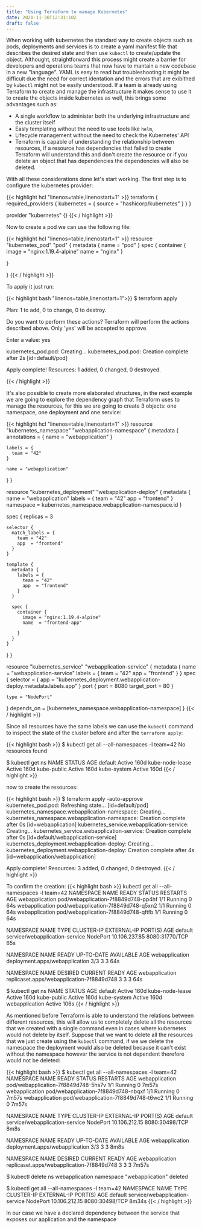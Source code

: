 ```yaml
---
title: "Using Terraform to manage Kubernetes"
date: 2020-11-30T12:31:10Z
draft: false
---
```

When working with kubernetes the standard way to create objects such as pods, deployments and services is to create a yaml manifest file that describes the desired state and then use ```kubectl``` to create/update the object.
Althought, straightforward this process might create a barrier for developers and operations teams that now have to mantain a new codebase in a new "language". YAML is easy to read but troubleshooting it might be difficult due the need for correct identation and the errors that are exibithed by ```kubectl``` might not be easily understood.
If a team is already using Terraform to create and manage the infrastructure it makes sense to use it to create the objects inside kubernetes as well, this brings some advantages such as:

- A single workflow to administer both the underlying infrastructure and the cluster itself
- Easly templating without the need to use tools like ``helm``,
- Lifecycle management without the need to check the Kubernetes' API
- Terraform is capable of understanding the relationship between resources, if a resource has dependencies that failed to create Terraform will understand this and don't create the resource or if you delete an object that has dependencies the dependencies will also be deleted.

With all these considerations done let's start working. The first step is to configure the kubernetes provider:

{{< highlight hcl "linenos=table,linenostart=1" >}}
terraform {
  required_providers {
    kubernetes = {
      source = "hashicorp/kubernetes"
    }
  }
}

provider "kubernetes" {}
{{< / highlight >}}

Now to create  a pod we can use the following file:


{{< highlight hcl "linenos=table,linenostart=1" >}}
resource "kubernetes_pod" "pod" {
  metadata {
    name = "pod"
  }
  spec {
    container {
      image = "nginx:1.19.4-alpine"
      name  = "nginx"
    }

  }

}
{{< / highlight >}}

To apply it just run:

{{< highlight bash "linenos=table,linenostart=1">}}
$ terraform apply

Plan: 1 to add, 0 to change, 0 to destroy.

Do you want to perform these actions?
  Terraform will perform the actions described above.
  Only 'yes' will be accepted to approve.

  Enter a value: yes

kubernetes_pod.pod: Creating...
kubernetes_pod.pod: Creation complete after 2s [id=default/pod]

Apply complete! Resources: 1 added, 0 changed, 0 destroyed.

{{< / highlight >}}

It's also possible to create more elaborated structures, in the next example we are going to explore the dependency graph that Terraform uses to manage the resources, for this we are going to create 3 objects: one namespace, one deployment and one service:

{{< highlight hcl "linenos=table,linenostart=1" >}}
resource "kubernetes_namespace" "webapplication-namespace" {
  metadata {
    annotations = {
      name = "webapplication"
    }

    labels = {
      team = "42"
    }

    name = "webapplication"
  }
}

resource "kubernetes_deployment" "webapplication-deploy" {
  metadata {
    name = "webapplication"
    labels = {
      team = "42"
      app  = "frontend"
    }
    namespace = kubernetes_namespace.webapplication-namespace.id
  }

  spec {
    replicas = 3

    selector {
      match_labels = {
        team = "42"
        app  = "frontend"
      }
    }

    template {
      metadata {
        labels = {
          team = "42"
          app  = "frontend"
        }
      }

      spec {
        container {
          image = "nginx:1.19.4-alpine"
          name  = "frontend-app"

        }
      }
    }
  }
}

resource "kubernetes_service" "webapplication-service" {
  metadata {
    name = "webapplication-service"
    labels = {
      team = "42"
      app  = "frontend"
    }
  }
  spec {
    selector = {
      app = "kubernetes_deployment.webapplication-deploy.metadata.labels.app"
    }
    port {
      port        = 8080
      target_port = 80
    }

    type = "NodePort"
  }
  depends_on = [kubernetes_namespace.webapplication-namespace]
}
{{< / highlight >}}

Since all resources have the same labels we can use the ```kubectl``` command to inspect the state of the cluster before and after the ``terraform apply``:

{{< highlight bash >}}
$ kubectl get all --all-namespaces -l team=42
No resources found

$ kubectl get ns
NAME              STATUS   AGE
default           Active   160d
kube-node-lease   Active   160d
kube-public       Active   160d
kube-system       Active   160d
{{< / highlight >}}

now to create the resources:

{{< highlight bash >}}
$ terraform apply -auto-approve
kubernetes_pod.pod: Refreshing state... [id=default/pod]
kubernetes_namespace.webapplication-namespace: Creating...
kubernetes_namespace.webapplication-namespace: Creation complete after 0s [id=webapplication]
kubernetes_service.webapplication-service: Creating...
kubernetes_service.webapplication-service: Creation complete after 0s [id=default/webapplication-service]
kubernetes_deployment.webapplication-deploy: Creating...
kubernetes_deployment.webapplication-deploy: Creation complete after 4s [id=webapplication/webapplication]

Apply complete! Resources: 3 added, 0 changed, 0 destroyed.
{{< / highlight >}}

To confirm the creation:
{{< highlight bash >}}
kubectl get all --all-namespaces -l team=42
NAMESPACE        NAME                                  READY   STATUS    RESTARTS   AGE
webapplication   pod/webapplication-7f8849d748-pp4hf   1/1     Running   0          64s
webapplication   pod/webapplication-7f8849d748-q5xn2   1/1     Running   0          64s
webapplication   pod/webapplication-7f8849d748-qftfb   1/1     Running   0          64s

NAMESPACE   NAME                             TYPE       CLUSTER-IP      EXTERNAL-IP   PORT(S)          AGE
default     service/webapplication-service   NodePort   10.106.237.85   <none>        8080:31770/TCP   65s

NAMESPACE        NAME                             READY   UP-TO-DATE   AVAILABLE   AGE
webapplication   deployment.apps/webapplication   3/3     3            3           64s

NAMESPACE        NAME                                        DESIRED   CURRENT   READY   AGE
webapplication   replicaset.apps/webapplication-7f8849d748   3         3         3       64s

$ kubectl get ns
NAME              STATUS   AGE
default           Active   160d
kube-node-lease   Active   160d
kube-public       Active   160d
kube-system       Active   160d
webapplication    Active   106s
{{< / highlight >}}

As mentioned before Terraform is able to understand the relations between different resources, this will allow us to completely delete all the resources that we created with a single command even in cases where kubernetes would not delete by itself.
Suppose that we want to delete all the resources that we just create using the ``kubectl`` command, if we we delete the namespace the deployment would also be deleted because it can't exist without the namespace however the service is not dependent therefore would not be deleted:

{{< highlight bash >}}
$ kubectl get all --all-namespaces -l team=42
NAMESPACE        NAME                                  READY   STATUS    RESTARTS   AGE
webapplication   pod/webapplication-7f8849d748-5hs7v   1/1     Running   0          7m57s
webapplication   pod/webapplication-7f8849d748-nbqxf   1/1     Running   0          7m57s
webapplication   pod/webapplication-7f8849d748-t6wc2   1/1     Running   0          7m57s

NAMESPACE   NAME                             TYPE       CLUSTER-IP      EXTERNAL-IP   PORT(S)          AGE
default     service/webapplication-service   NodePort   10.106.212.15   <none>        8080:30498/TCP   8m8s

NAMESPACE        NAME                             READY   UP-TO-DATE   AVAILABLE   AGE
webapplication   deployment.apps/webapplication   3/3     3            3           8m8s

NAMESPACE        NAME                                        DESIRED   CURRENT   READY   AGE
webapplication   replicaset.apps/webapplication-7f8849d748   3         3         3       7m57s

$ kubectl delete ns webapplication
namespace "webapplication" deleted

$ kubectl get all --all-namespaces -l team=42
NAMESPACE   NAME                             TYPE       CLUSTER-IP      EXTERNAL-IP   PORT(S)          AGE
default     service/webapplication-service   NodePort   10.106.212.15   <none>        8080:30498/TCP   8m34s
{{< / highlight >}}


In our case we have a declared dependency between the service that exposes our application and the namespace